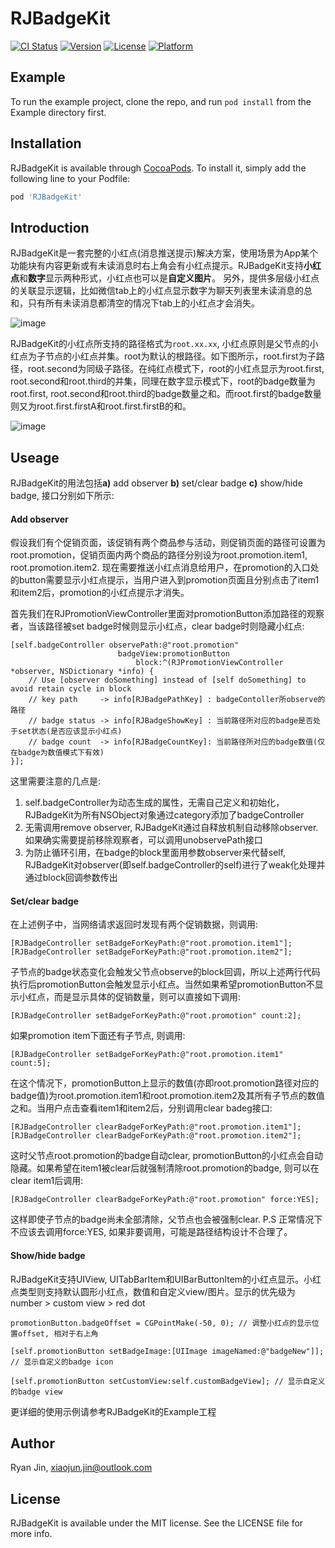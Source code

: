 # RJBadgeKit

[![CI Status](http://img.shields.io/travis/RylanJIN/RJBadgeKit.svg?style=flat)](https://travis-ci.org/RylanJIN/RJBadgeKit)
[![Version](https://img.shields.io/cocoapods/v/RJBadgeKit.svg?style=flat)](http://cocoapods.org/pods/RJBadgeKit)
[![License](https://img.shields.io/cocoapods/l/RJBadgeKit.svg?style=flat)](http://cocoapods.org/pods/RJBadgeKit)
[![Platform](https://img.shields.io/cocoapods/p/RJBadgeKit.svg?style=flat)](http://cocoapods.org/pods/RJBadgeKit)

## Example

To run the example project, clone the repo, and run `pod install` from the Example directory first.

## Installation

RJBadgeKit is available through [CocoaPods](http://cocoapods.org). To install
it, simply add the following line to your Podfile:

```ruby
pod 'RJBadgeKit'
```

## Introduction

RJBadgeKit是一套完整的小红点(消息推送提示)解决方案，使用场景为App某个功能块有内容更新或有未读消息时右上角会有小红点提示。RJBadgeKit支持**小红点**和**数字**显示两种形式，小红点也可以是**自定义图片**。 另外，提供多层级小红点的关联显示逻辑，比如微信tab上的小红点显示数字为聊天列表里未读消息的总和，只有所有未读消息都清空的情况下tab上的小红点才会消失。

![image](https://github.com/RylanJIN/RJBadgeKit/blob/master/Example/demo.gif)

RJBadgeKit的小红点所支持的路径格式为`root.xx.xx`, 小红点原则是父节点的小红点为子节点的小红点并集。root为默认的根路径。如下图所示，root.first为子路径，root.second为同级子路径。在纯红点模式下，root的小红点显示为root.first, root.second和root.third的并集，同理在数字显示模式下，root的badge数量为root.first, root.second和root.third的badge数量之和。而root.first的badge数量则又为root.first.firstA和root.first.firstB的和。

![image](https://github.com/RylanJIN/RJBadgeKit/blob/master/Example/path.png)

## Useage

RJBadgeKit的用法包括**a)** add observer **b)** set/clear badge **c)** show/hide badge, 接口分别如下所示:

#### Add observer

假设我们有个促销页面，该促销有两个商品参与活动，则促销页面的路径可设置为root.promotion，促销页面内两个商品的路径分别设为root.promotion.item1, root.promotion.item2. 现在需要推送小红点消息给用户，在promotion的入口处的button需要显示小红点提示，当用户进入到promotion页面且分别点击了item1和item2后，promotion的小红点提示才消失。

首先我们在RJPromotionViewController里面对promotionButton添加路径的观察者，当该路径被set badge时候则显示小红点，clear badge时则隐藏小红点:

```
[self.badgeController observePath:@"root.promotion" 
                        badgeView:promotionButton 
                            block:^(RJPromotionViewController *observer, NSDictionary *info) {
    // Use [observer doSomething] instead of [self doSomething] to avoid retain cycle in block
    // key path     -> info[RJBadgePathKey] : badgeContoller所observe的路径
    // badge status -> info[RJBadgeShowKey] : 当前路径所对应的badge是否处于set状态(是否应该显示小红点)
    // badge count  -> info[RJBadgeCountKey]: 当前路径所对应的badge数值(仅在badge为数值模式下有效)
}];
```

这里需要注意的几点是:

1. self.badgeController为动态生成的属性，无需自己定义和初始化，RJBadgeKit为所有NSObject对象通过category添加了badgeController
2. 无需调用remove observer, RJBadgeKit通过自释放机制自动移除observer. 如果确实需要提前移除观察者，可以调用unobservePath接口
3. 为防止循环引用，在badge的block里面用参数observer来代替self, RJBadgeKit对observer(即self.badgeController的self)进行了weak化处理并通过block回调参数传出

#### Set/clear badge

在上述例子中，当网络请求返回时发现有两个促销数据，则调用:

```
[RJBadgeController setBadgeForKeyPath:@"root.promotion.item1"];
[RJBadgeController setBadgeForKeyPath:@"root.promotion.item2"];
```

子节点的badge状态变化会触发父节点observe的block回调，所以上述两行代码执行后promotionButton会触发显示小红点。当然如果希望promotionButton不显示小红点，而是显示具体的促销数量，则可以直接如下调用:

```
[RJBadgeController setBadgeForKeyPath:@"root.promotion" count:2];
```

如果promotion item下面还有子节点, 则调用:

```
[RJBadgeController setBadgeForKeyPath:@"root.promotion.item1" count:5];
```

在这个情况下，promotionButton上显示的数值(亦即root.promotion路径对应的badge值)为root.promotion.item1和root.promotion.item2及其所有子节点的数值之和。当用户点击查看item1和item2后，分别调用clear badeg接口:

```
[RJBadgeController clearBadgeForKeyPath:@"root.promotion.item1"];
[RJBadgeController clearBadgeForKeyPath:@"root.promotion.item2"];
```

这时父节点root.promotion的badge自动clear, promotionButton的小红点会自动隐藏。如果希望在item1被clear后就强制清除root.promotion的badge, 则可以在clear item1后调用:

```
[RJBadgeController clearBadgeForKeyPath:@"root.promotion" force:YES];
```

这样即使子节点的badge尚未全部清除，父节点也会被强制clear. P.S 正常情况下不应该去调用force:YES, 如果非要调用，可能是路径结构设计不合理了。

#### Show/hide badge

RJBadgeKit支持UIView, UITabBarItem和UIBarButtonItem的小红点显示。小红点类型则支持默认圆形小红点，数值和自定义view/图片。显示的优先级为number > custom view > red dot

```
promotionButton.badgeOffset = CGPointMake(-50, 0); // 调整小红点的显示位置offset, 相对于右上角

[self.promotionButton setBadgeImage:[UIImage imageNamed:@"badgeNew"]]; // 显示自定义的badge icon

[self.promotionButton setCustomView:self.customBadgeView]; // 显示自定义的badge view
```

更详细的使用示例请参考RJBadgeKit的Example工程

## Author

Ryan Jin, xiaojun.jin@outlook.com

## License

RJBadgeKit is available under the MIT license. See the LICENSE file for more info.
